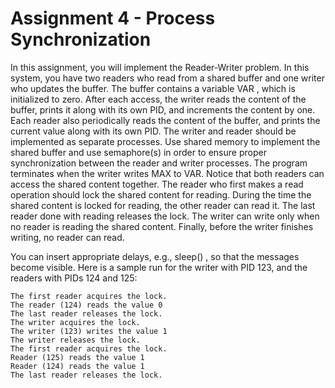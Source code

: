 # Assignment 4 - Process Synchronization

In this assignment, you will implement the Reader-Writer problem. In this
system, you have two readers who read from a shared buffer and one writer
who updates the buffer. The buffer contains a variable VAR , which is initialized
to zero. After each access, the writer reads the content of the buffer, prints
it along with its own PID, and increments the content by one. Each reader
also periodically reads the content of the buffer, and prints the current value
along with its own PID. The writer and reader should be implemented as separate
processes. Use shared memory to implement the shared buffer and use
semaphore(s) in order to ensure proper synchronization between the reader and
writer processes. The program terminates when the writer writes MAX to VAR.
Notice that both readers can access the shared content together. The reader
who first makes a read operation should lock the shared content for reading.
During the time the shared content is locked for reading, the other reader can
read it. The last reader done with reading releases the lock. The writer can
write only when no reader is reading the shared content. Finally, before the
writer finishes writing, no reader can read.  

You can insert appropriate delays, e.g., sleep() , so that the messages become
visible. Here is a sample run for the writer with PID 123, and the readers with
PIDs 124 and 125:

```
The first reader acquires the lock.
The reader (124) reads the value 0
The last reader releases the lock.
The writer acquires the lock.
The writer (123) writes the value 1
The writer releases the lock.
The first reader acquires the lock.
Reader (125) reads the value 1
Reader (124) reads the value 1
The last reader releases the lock.
```
